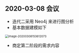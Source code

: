 ## 2020-03-08 会议

- 迭代二采用 Neo4j 来进行图分析
- 基本数据建模如下

<img src="/Users/mac/Library/Application Support/typora-user-images/image-20200308153612073.png" alt="image-20200308153612073" style="zoom: 67%;" />

- 商定第二阶段的需求内容